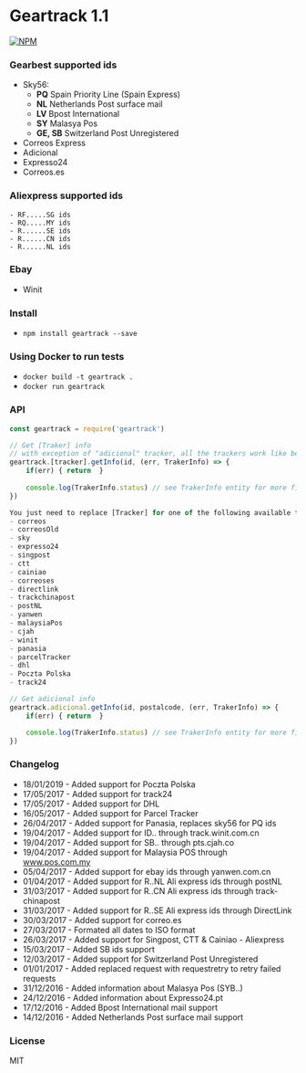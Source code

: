 # Geartrack 1.1

[![NPM](https://nodei.co/npm/geartrack.png?downloads=true&downloadRank=true&stars=true)](https://nodei.co/npm/geartrack/)

### Gearbest supported ids
- Sky56:
    - **PQ** Spain Priority Line (Spain Express)
    - **NL** Netherlands Post surface mail
    - **LV** Bpost International
    - **SY** Malasya Pos
    - **GE, SB** Switzerland Post Unregistered
- Correos Express
- Adicional
- Expresso24
- Correos.es

### Aliexpress supported ids
    - RF.....SG ids
    - RQ.....MY ids
    - R......SE ids
    - R......CN ids
    - R......NL ids

### Ebay
- Winit

### Install
- `npm install geartrack --save`

### Using Docker to run tests
- `docker build -t geartrack .`
- `docker run geartrack`

### API
```javascript
const geartrack = require('geartrack')

// Get [Traker] info
// with exception of "adicional" tracker, all the trackers work like bellow:
geartrack.[tracker].getInfo(id, (err, TrakerInfo) => {
	if(err) { return  }
    
    console.log(TrakerInfo.status) // see TrakerInfo entity for more fields
})

You just need to replace [Tracker] for one of the following available trackers:
- correos
- correosOld
- sky
- expresso24
- singpost
- ctt
- cainiao
- correoses
- directlink
- trackchinapost
- postNL
- yanwen
- malaysiaPos
- cjah
- winit
- panasia
- parcelTracker
- dhl
- Poczta Polska
- track24

// Get adicional info
geartrack.adicional.getInfo(id, postalcode, (err, TrakerInfo) => {
	if(err) { return  }

    console.log(TrakerInfo.status) // see TrakerInfo entity for more fields
})

```

### Changelog
- 18/01/2019 - Added support for Poczta Polska
- 17/05/2017 - Added support for track24
- 17/05/2017 - Added support for DHL
- 16/05/2017 - Added support for Parcel Tracker
- 26/04/2017 - Added support for Panasia, replaces sky56 for PQ ids
- 19/04/2017 - Added support for ID.. through track.winit.com.cn
- 19/04/2017 - Added support for SB.. through pts.cjah.co
- 19/04/2017 - Added support for Malaysia POS through www.pos.com.my
- 05/04/2017 - Added support for ebay ids through yanwen.com.cn
- 01/04/2017 - Added support for R..NL Ali express ids through postNL
- 31/03/2017 - Added support for R..CN Ali express ids through track-chinapost
- 31/03/2017 - Added support for R..SE Ali express ids through DirectLink
- 30/03/2017 - Added support for correo.es
- 27/03/2017 - Formated all dates to ISO format
- 26/03/2017 - Added support for Singpost, CTT & Cainiao - Aliexpress
- 15/03/2017 - Added SB ids support
- 12/03/2017 - Added support for Switzerland Post Unregistered
- 01/01/2017 - Added replaced request with requestretry to retry failed requests 
- 31/12/2016 - Added information about Malasya Pos (SYB..)
- 24/12/2016 - Added information about Expresso24.pt
- 17/12/2016 - Added Bpost International mail support
- 14/12/2016 - Added Netherlands Post surface mail support

### License
MIT
